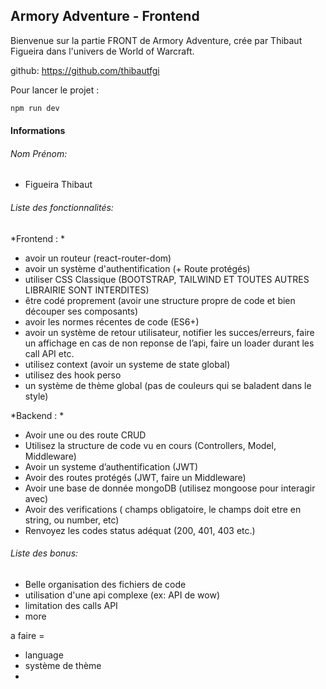 ## Armory Adventure - Frontend

Bienvenue sur la partie FRONT de Armory Adventure, crée par Thibaut Figueira dans l'univers de World of Warcraft.

github: https://github.com/thibautfgi

Pour lancer le projet :

```bash
npm run dev
```

#### Informations

###### Nom Prénom:

- Figueira Thibaut

###### Liste des fonctionnalités:

*Frontend : *

- avoir un routeur (react-router-dom)
- avoir un système d'authentification (+ Route protégés)
- utiliser CSS Classique (BOOTSTRAP, TAILWIND ET TOUTES AUTRES LIBRAIRIE SONT INTERDITES)
- être codé proprement (avoir une structure propre de code et bien découper ses composants)
- avoir les normes récentes de code (ES6+)
- avoir un système de retour utilisateur, notifier les succes/erreurs, faire un affichage en cas de non reponse de l’api, faire un loader durant les call API etc.
- utilisez context (avoir un systeme de state global)
- utilisez des hook perso
- un système de thème global (pas de couleurs qui se baladent dans le style)

*Backend : *

- Avoir une ou des route CRUD
- Utilisez la structure de code vu en cours (Controllers, Model, Middleware)
- Avoir un systeme d’authentification (JWT)
- Avoir des routes protégés (JWT,  faire un Middleware)
- Avoir une base de donnée mongoDB (utilisez mongoose pour interagir avec)
- Avoir des verifications ( champs obligatoire, le champs doit etre en string, ou number, etc)
- Renvoyez les codes status adéquat (200, 401, 403 etc.)

###### Liste des bonus:

- Belle organisation des fichiers de code
- utilisation d'une api complexe (ex: API de wow)
- limitation des calls API
- more


a faire =

- language
- système de thème
- 